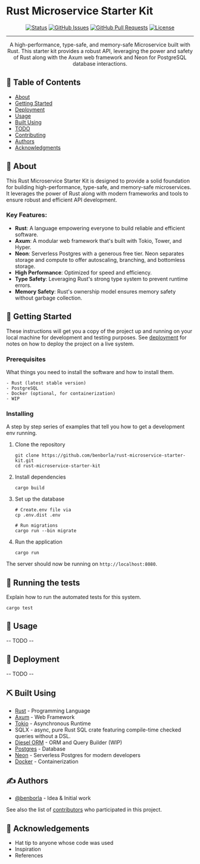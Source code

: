 
# Rust Microservice Starter Kit

<div align="center">

  [![Status](https://img.shields.io/badge/status-active-success.svg)]() 
  [![GitHub Issues](https://img.shields.io/github/issues/benborla/rust-microservice-starter-kit.svg)](https://github.com/benborla/rust-microservice-starter-kit/issues)
  [![GitHub Pull Requests](https://img.shields.io/github/issues-pr/benborla/rust-microservice-starter-kit.svg)](https://github.com/benborla/rust-microservice-starter-kit/pulls)
  [![License](https://img.shields.io/badge/license-MIT-blue.svg)](/LICENSE)

</div>

---

<p align="center"> A high-performance, type-safe, and memory-safe Microservice built with Rust. This starter kit provides a robust API, leveraging the power and safety of Rust along with the Axum web framework and Neon for PostgreSQL database interactions.
    <br> 
</p>

## 📝 Table of Contents
- [About](#about)
- [Getting Started](#getting_started)
- [Deployment](#deployment)
- [Usage](#usage)
- [Built Using](#built_using)
- [TODO](../TODO.md)
- [Contributing](../CONTRIBUTING.md)
- [Authors](#authors)
- [Acknowledgments](#acknowledgement)

## 🧐 About <a name = "about"></a>
This Rust Microservice Starter Kit is designed to provide a solid foundation for building high-performance, type-safe, and memory-safe microservices. It leverages the power of Rust along with modern frameworks and tools to ensure robust and efficient API development.

### Key Features:
- **Rust**: A language empowering everyone to build reliable and efficient software.
- **Axum**: A modular web framework that's built with Tokio, Tower, and Hyper.
- **Neon**: Serverless Postgres with a generous free tier. Neon separates storage and compute to offer autoscaling, branching, and bottomless storage.
- **High Performance**: Optimized for speed and efficiency.
- **Type Safety**: Leveraging Rust's strong type system to prevent runtime errors.
- **Memory Safety**: Rust's ownership model ensures memory safety without garbage collection.

## 🏁 Getting Started <a name = "getting_started"></a>
These instructions will get you a copy of the project up and running on your local machine for development and testing purposes. See [deployment](#deployment) for notes on how to deploy the project on a live system.

### Prerequisites

What things you need to install the software and how to install them.

```
- Rust (latest stable version)
- PostgreSQL
- Docker (optional, for containerization)
- WIP
```

### Installing

A step by step series of examples that tell you how to get a development env running.

1. Clone the repository
   ```
   git clone https://github.com/benborla/rust-microservice-starter-kit.git
   cd rust-microservice-starter-kit
   ```

2. Install dependencies
   ```
   cargo build
   ```

3. Set up the database
   ```
   # Create.env file via
   cp .env.dist .env
   
   # Run migrations
   cargo run --bin migrate
   ```

4. Run the application
   ```
   cargo run
   ```

The server should now be running on `http://localhost:8080`.

## 🔧 Running the tests <a name = "tests"></a>
Explain how to run the automated tests for this system.

```
cargo test
```

## 🎈 Usage <a name="usage"></a>
-- TODO --

## 🚀 Deployment <a name = "deployment"></a>
-- TODO --

## ⛏️ Built Using <a name = "built_using"></a>
- [Rust](https://www.rust-lang.org/) - Programming Language
- [Axum](https://github.com/tokio-rs/axum) - Web Framework
- [Tokio](https://tokio.rs/) - Asynchronous Runtime
- SQLX - async, pure Rust SQL crate featuring compile-time checked queries without a DSL.
- [Diesel ORM](https://diesel.rs/) - ORM and Query Builder (WIP)
- [Postgres](https://www.postgresql.org/) - Database
- [Neon](https://neon.tech/) - Serverless Postgres for modern developers
- [Docker](https://www.docker.com/) - Containerization

## ✍️ Authors <a name = "authors"></a>
- [@benborla](https://github.com/benborla) - Idea & Initial work

See also the list of [contributors](https://github.com/benborla/rust-microservice-starter-kit/contributors) who participated in this project.

## 🎉 Acknowledgements <a name = "acknowledgement"></a>
- Hat tip to anyone whose code was used
- Inspiration
- References
